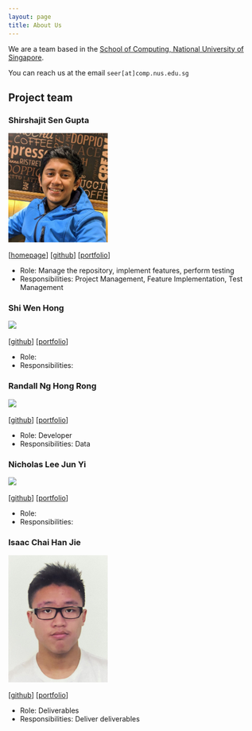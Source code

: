 ```yaml
---
layout: page
title: About Us
---
```


We are a team based in the [School of Computing, National University of Singapore](http://www.comp.nus.edu.sg).

You can reach us at the email `seer[at]comp.nus.edu.sg`

## Project team

### Shirshajit Sen Gupta

<img src="images/people/shirsho-12.png" width="200px">

[[homepage](https://shirsho-12.github.io)]
[[github](https://github.com/shirsho-12)]
[[portfolio](team/gitsac.md)]

* Role: Manage the repository, implement features, perform testing
* Responsibilities: Project Management, Feature Implementation, Test Management

### Shi Wen Hong

<img src="images/johndoe.png" width="200px">

[[github](http://github.com/jinbesan)]
[[portfolio](team/gitsac.md)]

* Role: 
* Responsibilities: 

### Randall Ng Hong Rong

<img src="images/johndoe.png" width="200px">

[[github](http://github.com/randallnhr)] 
[[portfolio](team/gitsac.md)]

* Role: Developer
* Responsibilities: Data

### Nicholas Lee Jun Yi

<img src="images/johndoe.png" width="200px">

[[github](http://github.com/nicleejy)]
[[portfolio](team/gitsac.md)]

* Role:
* Responsibilities:

### Isaac Chai Han Jie

<img src="images/gitsac.png" width="200px">

[[github](http://github.com/gitsac)]
[[portfolio](team/gitsac.md)]

* Role: Deliverables
* Responsibilities: Deliver deliverables

